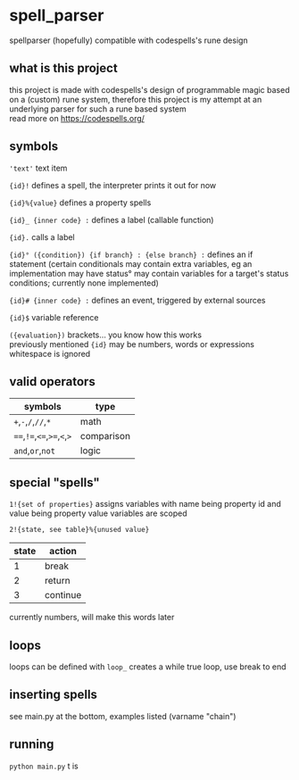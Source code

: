 # spell_parser
spellparser (hopefully) compatible with codespells's rune design

## what is this project
this project is made with codespells's design of programmable magic based on a (custom) rune system, therefore this project is my attempt at an underlying parser for such a rune based system  
read more on https://codespells.org/

## symbols
`'text'` text item  

`{id}!` defines a spell, the interpreter prints it out for now  

`{id}%{value}` defines a property spells  

`{id}_ {inner code} :` defines a label (callable function)  

`{id}.` calls a label  

`{id}° ({condition}) {if branch} : {else branch} :` defines an if statement (certain conditionals may contain extra variables, eg an implementation may have status° may contain variables for a target's status conditions; currently none implemented)  

`{id}# {inner code} :` defines an event, triggered by external sources  

`{id}$` variable reference  

`({evaluation})` brackets... you know how this works  
previously mentioned `{id}` may be numbers, words or expressions
whitespace is ignored

## valid operators

| symbols | type |
| --- | --- |
| `+`,`-`,`/`,`//`,`*` | math |
| `==`,`!=`,`<=`,`>=`,`<`,`>` | comparison |
| `and`,`or`,`not` | logic |

## special "spells"

`1!{set of properties}` assigns variables with name being property id and value being property value
variables are scoped

`2!{state, see table}%{unused value}`

|state|action|
|---|---|
|1|break|
|2|return|
|3|continue|

currently numbers, will make this words later

## loops
loops can be defined with `loop_`
creates a while true loop, use break to end

## inserting spells
see main.py at the bottom, examples listed (varname "chain")

## running
`python main.py`
t is 
